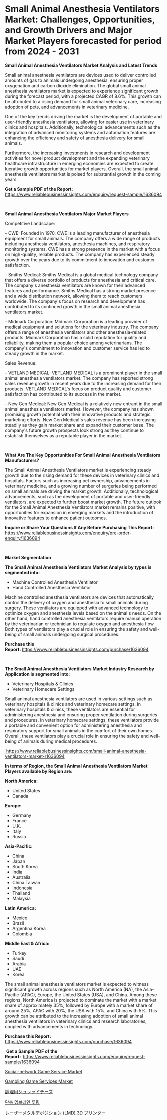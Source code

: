 <p><h1>Small Animal Anesthesia Ventilators Market: Challenges, Opportunities, and Growth Drivers and Major Market Players forecasted for period from 2024 - 2031</h1></p><p><strong>Small Animal Anesthesia Ventilators Market Analysis and Latest Trends</strong></p>
<p><p>Small animal anesthesia ventilators are devices used to deliver controlled amounts of gas to animals undergoing anesthesia, ensuring proper oxygenation and carbon dioxide elimination. The global small animal anesthesia ventilators market is expected to experience significant growth during the forecast period, with a projected CAGR of 8.6%. This growth can be attributed to a rising demand for small animal veterinary care, increasing adoption of pets, and advancements in veterinary medicine.</p><p>One of the key trends driving the market is the development of portable and user-friendly anesthesia ventilators, allowing for easier use in veterinary clinics and hospitals. Additionally, technological advancements such as the integration of advanced monitoring systems and automation features are enhancing the efficiency and safety of anesthesia delivery for small animals.</p><p>Furthermore, the increasing investments in research and development activities for novel product development and the expanding veterinary healthcare infrastructure in emerging economies are expected to create lucrative growth opportunities for market players. Overall, the small animal anesthesia ventilators market is poised for substantial growth in the coming years.</p></p>
<p><strong>Get a Sample PDF of the Report:&nbsp;</strong> <a href="https://www.reliablebusinessinsights.com/enquiry/request-sample/1636094">https://www.reliablebusinessinsights.com/enquiry/request-sample/1636094</a></p>
<p>&nbsp;</p>
<p><strong>Small Animal Anesthesia Ventilators Major Market Players</strong></p>
<p><p>Competitive Landscape:</p><p>- CWE: Founded in 1970, CWE is a leading manufacturer of anesthesia equipment for small animals. The company offers a wide range of products including anesthesia ventilators, anesthesia machines, and respiratory monitoring systems. CWE has a strong presence in the market with a focus on high-quality, reliable products. The company has experienced steady growth over the years due to its commitment to innovation and customer satisfaction.</p><p>- Smiths Medical: Smiths Medical is a global medical technology company that offers a diverse portfolio of products for anesthesia and critical care. The company's anesthesia ventilators are known for their advanced features and performance. Smiths Medical has a strong market presence and a wide distribution network, allowing them to reach customers worldwide. The company's focus on research and development has contributed to its continued growth in the small animal anesthesia ventilators market.</p><p>- Midmark Corporation: Midmark Corporation is a leading provider of medical equipment and solutions for the veterinary industry. The company offers a range of anesthesia ventilators and other anesthesia-related products. Midmark Corporation has a solid reputation for quality and reliability, making them a popular choice among veterinarians. The company's commitment to innovation and customer service has led to steady growth in the market.</p><p>Sales Revenue:</p><p>- VETLAND MEDICAL: VETLAND MEDICAL is a prominent player in the small animal anesthesia ventilators market. The company has reported strong sales revenue growth in recent years due to the increasing demand for their products. VETLAND MEDICAL's focus on product quality and customer satisfaction has contributed to its success in the market.</p><p>- New Gen Medical: New Gen Medical is a relatively new entrant in the small animal anesthesia ventilators market. However, the company has shown promising growth potential with their innovative products and strategic marketing efforts. New Gen Medical's sales revenue has been increasing steadily as they gain market share and expand their customer base. The company's future growth prospects look strong as they continue to establish themselves as a reputable player in the market.</p></p>
<p>&nbsp;</p>
<p><strong>What Are The Key Opportunities For Small Animal Anesthesia Ventilators Manufacturers?</strong></p>
<p><p>The Small Animal Anesthesia Ventilators market is experiencing steady growth due to the rising demand for these devices in veterinary clinics and hospitals. Factors such as increasing pet ownership, advancements in veterinary medicine, and a growing number of surgeries being performed on small animals are driving the market growth. Additionally, technological advancements, such as the development of portable and user-friendly ventilators, are expected to further boost market growth. The future outlook for the Small Animal Anesthesia Ventilators market remains positive, with opportunities for expansion in emerging markets and the introduction of innovative features to enhance patient outcomes.</p></p>
<p><strong>Inquire or Share Your Questions If Any Before Purchasing This Report:</strong> <a href="https://www.reliablebusinessinsights.com/enquiry/pre-order-enquiry/1636094">https://www.reliablebusinessinsights.com/enquiry/pre-order-enquiry/1636094</a></p>
<p>&nbsp;</p>
<p><strong>Market Segmentation</strong></p>
<p><strong>The Small Animal Anesthesia Ventilators Market Analysis by types is segmented into:</strong></p>
<p><ul><li>Machine Controlled Anesthesia Ventilator</li><li>Hand Controlled Anesthesia Ventilator</li></ul></p>
<p><p>Machine controlled anesthesia ventilators are devices that automatically control the delivery of oxygen and anesthesia to small animals during surgery. These ventilators are equipped with advanced technology to optimize oxygen and anesthesia levels based on the animal's needs. On the other hand, hand controlled anesthesia ventilators require manual operation by the veterinarian or technician to regulate oxygen and anesthesia flow. Both types of ventilators play a crucial role in ensuring the safety and well-being of small animals undergoing surgical procedures.</p></p>
<p><strong>Purchase this Report:&nbsp;</strong><a href="https://www.reliablebusinessinsights.com/purchase/1636094">https://www.reliablebusinessinsights.com/purchase/1636094</a></p>
<p>&nbsp;</p>
<p><strong>The Small Animal Anesthesia Ventilators Market Industry Research by Application is segmented into:</strong></p>
<p><ul><li>Veterinary Hospitals & Clinics</li><li>Veterinary Homecare Settings</li></ul></p>
<p><p>Small animal anesthesia ventilators are used in various settings such as veterinary hospitals & clinics and veterinary homecare settings. In veterinary hospitals & clinics, these ventilators are essential for administering anesthesia and ensuring proper ventilation during surgeries and procedures. In veterinary homecare settings, these ventilators provide a portable and convenient option for administering anesthesia and respiratory support for small animals in the comfort of their own homes. Overall, these ventilators play a crucial role in ensuring the safety and well-being of animals during medical procedures.</p></p>
<p><a href="https://www.reliablebusinessinsights.com/small-animal-anesthesia-ventilators-market-r1636094">&nbsp;https://www.reliablebusinessinsights.com/small-animal-anesthesia-ventilators-market-r1636094</a></p>
<p><strong>In terms of Region, the Small Animal Anesthesia Ventilators Market Players available by Region are:</strong></p>
<p>
    <p> <strong> North America: </strong>
        <ul>
            <li>United States</li>
            <li>Canada</li>
        </ul>
        </p> 
    <p> <strong> Europe: </strong>
        <ul>
            <li>Germany</li>
            <li>France</li>
            <li>U.K.</li>
            <li>Italy</li>
            <li>Russia</li>
        </ul>
        </p> 
    <p> <strong> Asia-Pacific: </strong>
        <ul>
            <li>China</li>
            <li>Japan</li>
            <li>South Korea</li>
            <li>India</li>
            <li>Australia</li>
            <li>China Taiwan</li>
            <li>Indonesia</li>
            <li>Thailand</li>
            <li>Malaysia</li>
        </ul>
        </p> 
    <p> <strong> Latin America: </strong>
        <ul>
            <li>Mexico</li>
            <li>Brazil</li>
            <li>Argentina Korea</li>
            <li>Colombia</li>
        </ul>
        </p> 
    <p> <strong> Middle East & Africa: </strong>
        <ul>
            <li>Turkey</li>
            <li>Saudi</li>
            <li>Arabia</li>
            <li>UAE</li>
            <li>Korea</li>
        </ul>
    </p>
    </p>
<p><p>The small animal anesthesia ventilators market is expected to witness significant growth across regions such as North America (NA), the Asia-Pacific (APAC), Europe, the United States (USA), and China. Among these regions, North America is projected to dominate the market with a market share of approximately 35%, followed by Europe with a market share of around 25%, APAC with 20%, the USA with 15%, and China with 5%. This growth can be attributed to the increasing adoption of small animal anesthesia ventilators in veterinary clinics and research laboratories, coupled with advancements in technology.</p></p>
<p><strong>Purchase this Report: </strong><a href="https://www.reliablebusinessinsights.com/purchase/1636094">https://www.reliablebusinessinsights.com/purchase/1636094</a></p>
<p>&nbsp;<strong>Get a Sample PDF of the Report:&nbsp;&nbsp;</strong><a href="https://www.reliablebusinessinsights.com/enquiry/request-sample/1636094">https://www.reliablebusinessinsights.com/enquiry/request-sample/1636094</a></p>
<p><strong></strong></p>
<p><p><a href="https://github.com/timeliteaut/Market-Research-Report-List-2/blob/main/social-network-game-service-market.md">Social-network Game Service Market</a></p><p><a href="https://github.com/bobicer/Market-Research-Report-List-3/blob/main/gambling-game-services-market.md">Gambling Game Services Market</a></p><p><a href="https://medium.com/@colbu56546/%E8%AA%BF%E7%90%86%E7%94%A8%E7%B2%89%E7%A0%95%E3%83%81%E3%83%BC%E3%82%BA%E5%B8%82%E5%A0%B4-%E7%A8%AE%E9%A1%9E-%E7%94%A8%E9%80%94-%E3%81%8A%E3%82%88%E3%81%B3%E5%9C%B0%E7%90%86%E3%81%AB%E3%82%88%E3%82%8B%E5%8C%85%E6%8B%AC%E7%9A%84%E8%A9%95%E4%BE%A1-4576b11aba6e">調理用シュレッドチーズ</a></p><p><a href="https://medium.com/@mayekuhic00/%EC%8B%B1%EA%B8%80-%ED%94%8C%EB%9D%BC%EC%9D%B4-%EB%A9%94%EB%AA%A8%EB%A0%88%EC%9D%B8-%EC%A7%80%EB%B6%95-%EC%8B%9C%EC%9E%A5%EC%9D%80-%EC%8B%9C%EC%9E%A5-%EC%A0%90%EC%9C%A0%EC%9C%A8-%ED%81%AC%EA%B8%B0-%EB%B0%8F-2031%EB%85%84%EA%B9%8C%EC%A7%80%EC%9D%98-%EC%98%88%EC%83%81-%EC%98%88%EC%B8%A1%EC%97%90-%EC%B4%88%EC%A0%90%EC%9D%84-%EB%A7%9E%EC%B6%94%EA%B3%A0-%EC%9E%88%EC%8A%B5%EB%8B%88%EB%8B%A4-159efdfb91a3">단층 멤브레인 루핑</a></p><p><a href="https://github.com/roulaayoub-saad/Market-Research-Report-List-1/blob/main/454404092195.md">レーザーメタルデポジション (LMD) 3D プリンター</a></p></p>